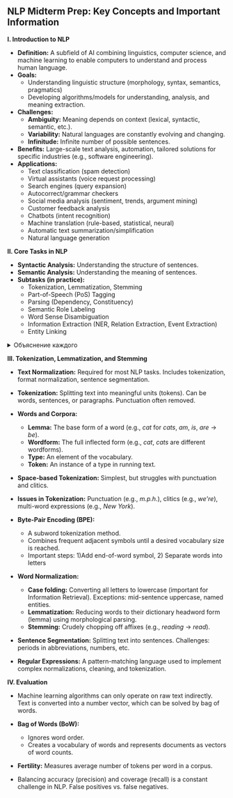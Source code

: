 ## NLP Midterm Prep: Key Concepts and Important Information

**I. Introduction to NLP**

*   **Definition:** A subfield of AI combining linguistics, computer science, and machine learning to enable computers to understand and process human language.
*   **Goals:**
    *   Understanding linguistic structure (morphology, syntax, semantics, pragmatics)
    *   Developing algorithms/models for understanding, analysis, and meaning extraction.
*   **Challenges:**
    *   **Ambiguity:**  Meaning depends on context (lexical, syntactic, semantic, etc.).
    *   **Variability:**  Natural languages are constantly evolving and changing.
    *   **Infinitude:** Infinite number of possible sentences.
*   **Benefits:**  Large-scale text analysis, automation, tailored solutions for specific industries (e.g., software engineering).
*   **Applications:**
    *   Text classification (spam detection)
    *   Virtual assistants (voice request processing)
    *   Search engines (query expansion)
    *   Autocorrect/grammar checkers
    *   Social media analysis (sentiment, trends, argument mining)
    *   Customer feedback analysis
    *   Chatbots (intent recognition)
    *   Machine translation (rule-based, statistical, neural)
    *   Automatic text summarization/simplification
    *   Natural language generation

**II. Core Tasks in NLP**

*   **Syntactic Analysis:** Understanding the structure of sentences.
*   **Semantic Analysis:** Understanding the meaning of sentences.
*   **Subtasks (in practice):**
    *   Tokenization, Lemmatization, Stemming
    *   Part-of-Speech (PoS) Tagging
    *   Parsing (Dependency, Constituency)
    *   Semantic Role Labeling
    *   Word Sense Disambiguation
    *   Information Extraction (NER, Relation Extraction, Event Extraction)
    *   Entity Linking
<details><summary>Объяснение каждого</summary>

1. **Tokenization** — разбиение текста на отдельные слова или токены (например, предложение "Как дела?" → ["Как", "дела", "?"]).

2. **Lemmatization** — приведение слова к его начальной форме (лемме). Например, "бежал" → "бежать".

3. **Stemming** — отсечение окончаний и суффиксов для получения основы слова. Например, "бежал" → "беж".

4. **Part-of-Speech (PoS) Tagging** — определение грамматической роли слова (например, существительное, глагол, прилагательное). Пример: "кот" → [существительное].

5. **Parsing**:
   - **Dependency Parsing** — анализ синтаксической структуры предложения, выявление связей между словами (например, "кот ест рыбу" → "кот" → "ест" → "рыбу").
   - **Constituency Parsing** — разбиение предложения на составляющие (например, "кот ест рыбу" → [NP "кот"] [VP "ест рыбу"]).

6. **Semantic Role Labeling** — определение роли слова в предложении (например, "кто что сделал"). Пример: "Маша ест яблоко" → "Маша" (агент), "ест" (действие), "яблоко" (объект).

7. **Word Sense Disambiguation** — определение значения слова в контексте. Например, слово "ключ" может означать инструмент или источник воды.

8. **Information Extraction**:
   - **NER (Named Entity Recognition)** — извлечение именованных сущностей (например, "Иван живет в Москве" → "Иван" [персона], "Москва" [локация]).
   - **Relation Extraction** — поиск связей между сущностями (например, "Иван работает в компании X" → "Иван" → "работает в" → "компания X").
   - **Event Extraction** — извлечение событий из текста (например, "завтра состоится конференция" → событие "конференция").

9. **Entity Linking** — связывание упомянутых в тексте сущностей с базой знаний (например, "Пушкин" → ссылка на статью в Википедии).

</details>

**III. Tokenization, Lemmatization, and Stemming**

*   **Text Normalization:** Required for most NLP tasks.  Includes tokenization, format normalization, sentence segmentation.
*   **Tokenization:**  Splitting text into meaningful units (tokens).  Can be words, sentences, or paragraphs. Punctuation often removed.
*   **Words and Corpora:**
    *   **Lemma:**  The base form of a word (e.g., *cat* for *cats*, *am*, *is*, *are* -> *be*).
    *   **Wordform:** The full inflected form (e.g., *cat*, *cats* are different wordforms).
    *   **Type:**  An element of the vocabulary.
    *   **Token:**  An instance of a type in running text.

*   **Space-based Tokenization:** Simplest, but struggles with punctuation and clitics.
*   **Issues in Tokenization:** Punctuation (e.g., *m.p.h.*), clitics (e.g., *we're*), multi-word expressions (e.g., *New York*).
*   **Byte-Pair Encoding (BPE):**
    *   A subword tokenization method.
    *   Combines frequent adjacent symbols until a desired vocabulary size is reached.
    *   Important steps: 1)Add end-of-word symbol, 2) Separate words into letters

*   **Word Normalization:**
    *   **Case folding:** Converting all letters to lowercase (important for Information Retrieval).  Exceptions: mid-sentence uppercase, named entities.
    *   **Lemmatization:** Reducing words to their dictionary headword form (lemma) using morphological parsing.
    *   **Stemming:**  Crudely chopping off affixes (e.g., *reading* -> *read*).
*   **Sentence Segmentation:** Splitting text into sentences.  Challenges: periods in abbreviations, numbers, etc.
*   **Regular Expressions:** A pattern-matching language used to implement complex normalizations, cleaning, and tokenization.

**IV. Evaluation**

* Machine learning algorithms can only operate on raw text indirectly. Text is converted into a number vector, which can be solved by bag of words.

*   **Bag of Words (BoW):**
    *   Ignores word order.
    *   Creates a vocabulary of words and represents documents as vectors of word counts.

* **Fertility:** Measures average number of tokens per word in a corpus.
* Balancing accuracy (precision) and coverage (recall) is a constant challenge in NLP. False positives vs. false negatives.
